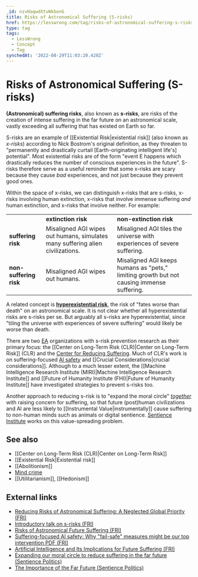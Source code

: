 ```yaml
---
_id: nzvHaqwdXtvWkbonG
title: Risks of Astronomical Suffering (S-risks)
href: https://lesswrong.com/tag/risks-of-astronomical-suffering-s-risks
type: tag
tags:
  - LessWrong
  - Concept
  - Tag
synchedAt: '2022-08-29T11:03:20.428Z'
---
```

# Risks of Astronomical Suffering (S-risks)

**(Astronomical) suffering risks**, also known as **s-risks**, are risks of the creation of intense suffering in the far future on an astronomical scale, vastly exceeding all suffering that has existed on Earth so far.

S-risks are an example of [[Existential Risk|existential risk]] (also known as *x-risks*) according to Nick Bostrom's original definition, as they threaten to "permanently and drastically curtail \[Earth-originating intelligent life's\] potential". Most existential risks are of the form "event E happens which drastically reduces the number of conscious experiences in the future". S-risks therefore serve as a useful reminder that some x-risks are scary because they cause *bad* experiences, and not just because they prevent good ones.

Within the space of x-risks, we can distinguish x-risks that are s-risks, x-risks involving human extinction, x-risks that involve immense suffering *and* human extinction, and x-risks that involve neither. For example:

<table><tbody><tr><td>&nbsp;</td><td><strong>extinction risk</strong></td><td><strong>non-extinction risk</strong></td></tr><tr><td><strong>suffering risk</strong></td><td>Misaligned AGI wipes out humans, simulates many suffering alien civilizations.</td><td>Misaligned AGI tiles the universe with experiences of severe suffering.</td></tr><tr><td><strong>non-suffering risk</strong></td><td>Misaligned AGI wipes out humans.</td><td>Misaligned AGI keeps humans as "pets," limiting growth but not causing immense suffering.</td></tr></tbody></table>

A related concept is [**hyperexistential risk**](https://arbital.com/p/hyperexistential_separation/), the risk of "fates worse than death" on an astronomical scale. It is not clear whether all hyperexistential risks are s-risks per se. But arguably all s-risks are hyperexistential, since "tiling the universe with experiences of severe suffering" would likely be worse than death.

There are two [EA](https://wiki.lesswrong.com/wiki/EA) organizations with s-risk prevention research as their primary focus: the [[Center on Long-Term Risk (CLR)|Center on Long-Term Risk]] (CLR) and the [Center for Reducing Suffering](https://centerforreducingsuffering.org/). Much of CLR's work is on suffering-focused [AI safety](https://wiki.lesswrong.com/wiki/AI_safety) and [[Crucial Considerations|crucial considerations]]. Although to a much lesser extent, the [[Machine Intelligence Research Institute (MIRI)|Machine Intelligence Research Institute]] and [[Future of Humanity Institute (FHI)|Future of Humanity Institute]] have investigated strategies to prevent s-risks too. 

Another approach to reducing s-risk is to "expand the moral circle" [*together*](https://magnusvinding.com/2018/09/04/moral-circle-expansion-might-increase-future-suffering/) with raising concern for suffering, so that future (post)human civilizations and AI are less likely to [[Instrumental Value|instrumentally]] cause suffering to non-human minds such as animals or digital sentience. [Sentience Institute](http://www.sentienceinstitute.org/) works on this value-spreading problem.

## See also

- [[Center on Long-Term Risk (CLR)|Center on Long-Term Risk]]
- [[Existential Risk|Existential risk]]
- [[Abolitionism]]
- [Mind crime](https://wiki.lesswrong.com/wiki/Mind_crime)
- [[Utilitarianism]], [[Hedonism]]

## External links

- [Reducing Risks of Astronomical Suffering: A Neglected Global Priority (FRI)](https://foundational-research.org/reducing-risks-of-astronomical-suffering-a-neglected-global-priority/)
- [Introductory talk on s-risks (FRI)](https://foundational-research.org/s-risks-talk-eag-boston-2017/)
- [Risks of Astronomical Future Suffering (FRI)](https://foundational-research.org/risks-of-astronomical-future-suffering/)
- [Suffering-focused AI safety: Why "fail-safe" measures might be our top intervention PDF (FRI)](https://foundational-research.org/files/suffering-focused-ai-safety.pdf)
- [Artificial Intelligence and Its Implications for Future Suffering (FRI)](https://foundational-research.org/artificial-intelligence-and-its-implications-for-future-suffering)
- [Expanding our moral circle to reduce suffering in the far future (Sentience Politics)](https://sentience-politics.org/expanding-moral-circle-reduce-suffering-far-future/)
- [The Importance of the Far Future (Sentience Politics)](https://sentience-politics.org/philosophy/the-importance-of-the-future/)